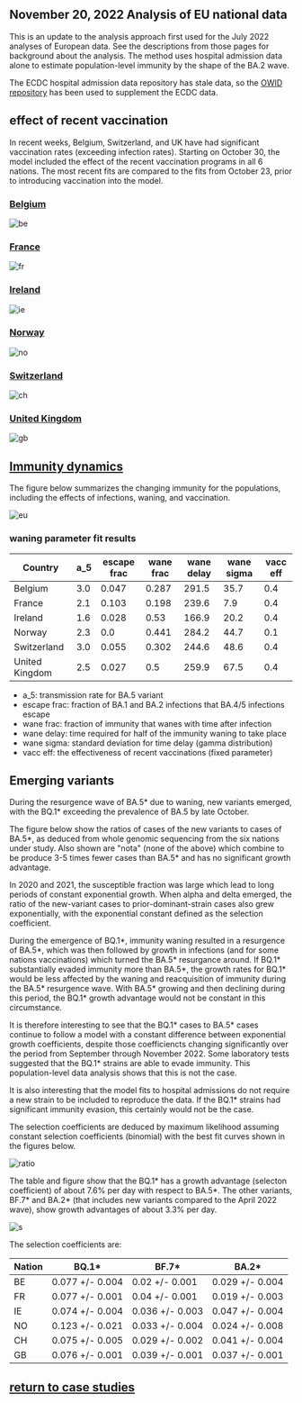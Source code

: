 ## November 20, 2022 Analysis of EU national data

This is an update to the analysis approach first used for the July 2022 analyses of European data.
See the descriptions from those pages for background about the analysis.
The method uses hospital admission data alone to estimate population-level immunity by the shape of the BA.2 wave.

The ECDC hospital admission data repository has stale data, so the
[OWID repository](https://github.com/owid/covid-19-data/blob/master/public/data/hospitalizations/covid-hospitalizations.csv) has been used to
supplement the ECDC data.

## effect of recent vaccination

In recent weeks, Belgium, Switzerland, and UK have had significant vaccination rates (exceeding infection rates).
Starting on October 30, the model included the effect of the recent vaccination programs in all 6 nations.
The most recent fits are compared to the fits from October 23, prior to introducing vaccination into the model.

### [Belgium](img/be_4_4_1120.pdf)

![be](img/be_4_4_1120.png)

### [France](img/fr_4_4_1120.pdf)

![fr](img/fr_4_4_1120.png)

### [Ireland](img/ie_4_4_1120.pdf)

![ie](img/ie_4_4_1120.png)

### [Norway](img/no_4_4_1120.pdf)

![no](img/no_4_4_1120.png)

### [Switzerland](img/ch_4_4_1120.pdf)

![ch](img/ch_4_4_1120.png)

### [United Kingdom](img/gb_4_4_1120.pdf)

![gb](img/gb_4_4_1120.png)

## [Immunity dynamics](img/eu_waning.pdf)

The figure below summarizes the changing immunity for the populations,
including the effects of infections, waning, and vaccination.

![eu](img/eu_waning.png)

### waning parameter fit results

Country| a_5 | escape frac | wane frac | wane delay | wane sigma | vacc eff
--|--|--|--|--|--|--
Belgium| 3.0 | 0.047 | 0.287 | 291.5 | 35.7 | 0.4 
France| 2.1 | 0.103 | 0.198 | 239.6 | 7.9 | 0.4 
Ireland| 1.6 | 0.028 | 0.53 | 166.9 | 20.2 | 0.4 
Norway| 2.3 | 0.0 | 0.441 | 284.2 | 44.7 | 0.1 
Switzerland| 3.0 | 0.055 | 0.302 | 244.6 | 48.6 | 0.4 
United Kingdom| 2.5 | 0.027 | 0.5 | 259.9 | 67.5 | 0.4

* a_5: transmission rate for BA.5 variant
* escape frac: fraction of BA.1 and BA.2 infections that BA.4/5 infections escape
* wane frac: fraction of immunity that wanes with time after infection
* wane delay: time required for half of the immunity waning to take place
* wane sigma: standard deviation for time delay (gamma distribution)
* vacc eff: the effectiveness of recent vaccinations (fixed parameter)

## Emerging variants

During the resurgence wave of BA.5* due to waning, new variants emerged, with the BQ.1* exceeding
the prevalence of BA.5 by late October.

The figure below show the ratios of cases of the new variants to cases of BA.5*, as deduced
from whole genomic sequencing from the six nations under study.
Also shown are "nota" (none of the above) which combine to be produce 3-5 times fewer cases than BA.5*
and has no significant growth advantage.

In 2020 and 2021, the susceptible fraction was large which lead to long periods of constant exponential growth.
When alpha and delta emerged, the ratio of the new-variant cases to prior-dominant-strain cases also grew
exponentially, with the exponential constant defined as the selection coefficient.

During the emergence of BQ.1*, immunity waning resulted in a resurgence of BA.5*, which was then followed
by growth in infections (and for some nations vaccinations) which turned the BA.5* resurgance around.
If BQ.1* substantially evaded immunity more than BA.5*, the growth rates for BQ.1* would be less affected
by the waning and reacquisition of immunity during the BA.5* resurgence wave.
With BA.5* growing and then declining during this period, the BQ.1* growth advantage would not be constant
in this circumstance.

It is therefore interesting to see that the BQ.1* cases to BA.5* cases continue to follow a model with a constant
difference between exponential growth coefficients, despite those coefficiencts changing significantly over
the period from September through November 2022.
Some laboratory tests suggested that the BQ.1* strains are able to evade immunity.
This population-level data analysis shows that this is not the case.

It is also interesting that the model fits to hospital admissions do not require a new strain to be included to
reproduce the data. If the BQ.1* strains had significant immunity evasion, this certainly would not be the case.

The selection coefficients are deduced by maximum likelihood assuming constant selection coefficients
(binomial) with the best fit curves shown in the figures below.

![ratio](img/eu_variant_ratios_20221120.png)

The table and figure show that the BQ.1* has a growth advantage (selecton coefficient) of about 7.6% per day with respect to BA.5*.
The other variants, BF.7* and BA.2* (that includes new variants compared to the April 2022 wave), show growth advantages of about
3.3% per day.

![s](img/eu_selection_coefficients_20221120.png)

The selection coefficients are:

Nation | BQ.1* | BF.7* | BA.2*
--- | --- | --- | ---
BE | 0.077 +/- 0.004 | 0.02 +/- 0.001 | 0.029 +/- 0.004
FR | 0.077 +/- 0.001 | 0.04 +/- 0.001 | 0.019 +/- 0.003
IE | 0.074 +/- 0.004 | 0.036 +/- 0.003 | 0.047 +/- 0.004
NO | 0.123 +/- 0.021 | 0.033 +/- 0.004 | 0.024 +/- 0.008
CH | 0.075 +/- 0.005 | 0.029 +/- 0.002 | 0.041 +/- 0.004
GB | 0.076 +/- 0.001 | 0.039 +/- 0.001 | 0.037 +/- 0.001


## [return to case studies](../index.md)

